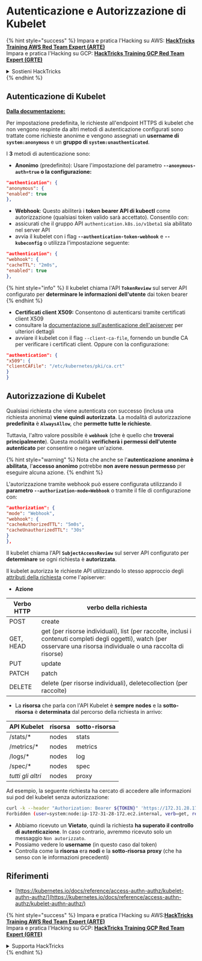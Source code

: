 # Autenticazione e Autorizzazione di Kubelet

{% hint style="success" %}
Impara e pratica l'Hacking su AWS: <img src="/.gitbook/assets/image.png" alt="" data-size="line">[**HackTricks Training AWS Red Team Expert (ARTE)**](https://training.hacktricks.xyz/courses/arte)<img src="/.gitbook/assets/image.png" alt="" data-size="line">\
Impara e pratica l'Hacking su GCP: <img src="/.gitbook/assets/image (2).png" alt="" data-size="line">[**HackTricks Training GCP Red Team Expert (GRTE)**<img src="/.gitbook/assets/image (2).png" alt="" data-size="line">](https://training.hacktricks.xyz/courses/grte)

<details>

<summary>Sostieni HackTricks</summary>

* Controlla i [**piani di abbonamento**](https://github.com/sponsors/carlospolop)!
* **Unisciti al** 💬 [**gruppo Discord**](https://discord.gg/hRep4RUj7f) o al [**gruppo telegram**](https://t.me/peass) o **seguici** su **Twitter** 🐦 [**@hacktricks\_live**](https://twitter.com/hacktricks\_live)**.**
* **Condividi trucchi di hacking inviando PR ai** [**HackTricks**](https://github.com/carlospolop/hacktricks) e [**HackTricks Cloud**](https://github.com/carlospolop/hacktricks-cloud) repository di Github.

</details>
{% endhint %}

## Autenticazione di Kubelet <a href="#kubelet-authentication" id="kubelet-authentication"></a>

**[Dalla documentazione:](https://kubernetes.io/docs/reference/access-authn-authz/kubelet-authn-authz/)**

Per impostazione predefinita, le richieste all'endpoint HTTPS di kubelet che non vengono respinte da altri metodi di autenticazione configurati sono trattate come richieste anonime e vengono assegnati un **username di `system:anonymous`** e un **gruppo di `system:unauthenticated`**.

I **3** metodi di autenticazione sono:

* **Anonimo** (predefinito): Usare l'impostazione del parametro **`--anonymous-auth=true` o la configurazione:**
```json
"authentication": {
"anonymous": {
"enabled": true
},
```
* **Webhook**: Questo abiliterà i **token bearer API di kubectl** come autorizzazione (qualsiasi token valido sarà accettato). Consentilo con:
* assicurati che il gruppo API `authentication.k8s.io/v1beta1` sia abilitato nel server API
* avvia il kubelet con i flag **`--authentication-token-webhook`** e **`--kubeconfig`** o utilizza l'impostazione seguente:
```json
"authentication": {
"webhook": {
"cacheTTL": "2m0s",
"enabled": true
},
```
{% hint style="info" %}
Il kubelet chiama l'API **`TokenReview`** sul server API configurato per **determinare le informazioni dell'utente** dai token bearer
{% endhint %}

* **Certificati client X509:** Consentono di autenticarsi tramite certificati client X509
* consultare la [documentazione sull'autenticazione dell'apiserver](https://kubernetes.io/docs/reference/access-authn-authz/authentication/#x509-client-certs) per ulteriori dettagli
* avviare il kubelet con il flag `--client-ca-file`, fornendo un bundle CA per verificare i certificati client. Oppure con la configurazione:
```json
"authentication": {
"x509": {
"clientCAFile": "/etc/kubernetes/pki/ca.crt"
}
}
```
## Autorizzazione di Kubelet <a href="#kubelet-authentication" id="kubelet-authentication"></a>

Qualsiasi richiesta che viene autenticata con successo (inclusa una richiesta anonima) **viene quindi autorizzata**. La modalità di autorizzazione **predefinita** è **`AlwaysAllow`**, che **permette tutte le richieste**.

Tuttavia, l'altro valore possibile è **`webhook`** (che è quello che **troverai principalmente**). Questa modalità **verificherà i permessi dell'utente autenticato** per consentire o negare un'azione.

{% hint style="warning" %}
Nota che anche se l'**autenticazione anonima è abilitata**, l'**accesso anonimo** potrebbe **non avere nessun permesso** per eseguire alcuna azione.
{% endhint %}

L'autorizzazione tramite webhook può essere configurata utilizzando il **parametro `--authorization-mode=Webhook`** o tramite il file di configurazione con:
```json
"authorization": {
"mode": "Webhook",
"webhook": {
"cacheAuthorizedTTL": "5m0s",
"cacheUnauthorizedTTL": "30s"
}
},
```
Il kubelet chiama l'API **`SubjectAccessReview`** sul server API configurato per **determinare** se ogni richiesta è **autorizzata**.

Il kubelet autorizza le richieste API utilizzando lo stesso approccio degli [attributi della richiesta](https://kubernetes.io/docs/reference/access-authn-authz/authorization/#review-your-request-attributes) come l'apiserver:

* **Azione**

| Verbo HTTP | verbo della richiesta                                                                                                                                        |
| ---------- | ------------------------------------------------------------------------------------------------------------------------------------------------------------- |
| POST       | create                                                                                                                                                        |
| GET, HEAD  | get (per risorse individuali), list (per raccolte, inclusi i contenuti completi degli oggetti), watch (per osservare una risorsa individuale o una raccolta di risorse) |
| PUT        | update                                                                                                                                                        |
| PATCH      | patch                                                                                                                                                         |
| DELETE     | delete (per risorse individuali), deletecollection (per raccolte)                                                                                         |

* La **risorsa** che parla con l'API Kubelet è **sempre** **nodes** e la **sotto-risorsa** è **determinata** dal percorso della richiesta in arrivo:

| API Kubelet | risorsa | sotto-risorsa |
| ----------- | ------- | ------------- |
| /stats/\*   | nodes   | stats        |
| /metrics/\* | nodes   | metrics      |
| /logs/\*    | nodes   | log          |
| /spec/\*    | nodes   | spec         |
| _tutti gli altri_ | nodes   | proxy        |

Ad esempio, la seguente richiesta ha cercato di accedere alle informazioni sui pod del kubelet senza autorizzazione:
```bash
curl -k --header "Authorization: Bearer ${TOKEN}" 'https://172.31.28.172:10250/pods'
Forbidden (user=system:node:ip-172-31-28-172.ec2.internal, verb=get, resource=nodes, subresource=proxy)
```
* Abbiamo ricevuto un **Vietato**, quindi la richiesta **ha superato il controllo di autenticazione**. In caso contrario, avremmo ricevuto solo un messaggio `Non autorizzato`.
* Possiamo vedere lo **username** (in questo caso dal token)
* Controlla come la **risorsa** era **nodi** e la **sotto-risorsa** **proxy** (che ha senso con le informazioni precedenti)

## Riferimenti

* [https://kubernetes.io/docs/reference/access-authn-authz/kubelet-authn-authz/](https://kubernetes.io/docs/reference/access-authn-authz/kubelet-authn-authz/)

{% hint style="success" %}
Impara e pratica l'Hacking su AWS:<img src="/.gitbook/assets/image.png" alt="" data-size="line">[**HackTricks Training AWS Red Team Expert (ARTE)**](https://training.hacktricks.xyz/courses/arte)<img src="/.gitbook/assets/image.png" alt="" data-size="line">\
Impara e pratica l'Hacking su GCP: <img src="/.gitbook/assets/image (2).png" alt="" data-size="line">[**HackTricks Training GCP Red Team Expert (GRTE)**<img src="/.gitbook/assets/image (2).png" alt="" data-size="line">](https://training.hacktricks.xyz/courses/grte)

<details>

<summary>Supporta HackTricks</summary>

* Controlla i [**piani di abbonamento**](https://github.com/sponsors/carlospolop)!
* **Unisciti al** 💬 [**gruppo Discord**](https://discord.gg/hRep4RUj7f) o al [**gruppo telegram**](https://t.me/peass) o **seguici** su **Twitter** 🐦 [**@hacktricks\_live**](https://twitter.com/hacktricks\_live)**.**
* **Condividi trucchi di hacking inviando PR a** [**HackTricks**](https://github.com/carlospolop/hacktricks) e [**HackTricks Cloud**](https://github.com/carlospolop/hacktricks-cloud) github repos.

</details>
{% endhint %}
